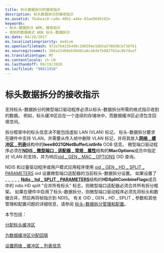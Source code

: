 ```yaml
---
title: 标头数据拆分的接收指示
description: 标头数据拆分的接收指示
ms.assetid: 76abeac8-ca6e-40b1-a46e-83ae90d9192e
keywords:
- 标头-数据拆分 WDK，接收指示
- 收到的数据格式 WDK 标头-数据拆分
ms.date: 04/20/2017
ms.localizationpriority: medium
ms.openlocfilehash: 972e7b4335440c196594e16b5a576038cb736f61
ms.sourcegitcommit: 366a15d68eb58d01a8ca6de7b982f62ac8b7deaf
ms.translationtype: MT
ms.contentlocale: zh-CN
ms.lasthandoff: 09/19/2020
ms.locfileid: "90811910"
---
```

# <a name="receive-indications-with-header-data-split"></a>标头数据拆分的接收指示





支持标头-数据拆分的微型端口驱动程序必须以标头-数据拆分所需的格式指示收到的数据。 例如，标头缓冲区应在一个连续的存储块中，而数据缓冲区必须包含回填空间。

拆分框架中的标头信息决不能包括虚拟 LAN (VLAN) 标记。 标头-数据拆分要求在硬件中支持 VLAN，并需要从传入帧中删除 VLAN 标记，并将其放入[**网络 \_ 缓冲区 \_ 列表**](/windows-hardware/drivers/ddi/ndis/ns-ndis-_net_buffer_list)结构中的**Ieee8021QNetBufferListInfo** OOB 信息。 微型端口驱动程序必须在[**NDIS \_ 微型端口 \_ 适配器 \_ 常规 \_ 属性**](/windows-hardware/drivers/ddi/ndis/ns-ndis-_ndis_miniport_adapter_general_attributes)结构的**MacOptions**成员中指定对 VLAN 的支持，并为响应[oid \_ GEN \_ MAC \_ OPTIONS](./oid-gen-mac-options.md) OID 查询。

NDIS 和过量驱动程序或用户模式应用程序使用 [oid \_ GEN \_ HD \_ SPLIT \_ PARAMETERS](./oid-gen-hd-split-parameters.md) oid 设置微型端口适配器的当前标头-数据拆分设置。 如果设置了 \_ \_ \_ \_ \_ [**Ndis \_ hd \_ SPLIT \_ PARAMETERS**](/windows-hardware/drivers/ddi/ntddndis/ns-ntddndis-_ndis_hd_split_parameters)结构的**HDSplitCombineFlags**成员中的 ndis HD split "合并所有标头" 标志，则微型端口适配器必须合并所有拆分框架。 如果在硬件中启用了标头-数据拆分，则微型端口驱动程序必须先将标头和数据合并，然后再将帧指示到 NDIS。 有关 OID \_ GEN \_ HD \_ SPLIT \_ 参数和其他管理和配置问题的详细信息，请参阅 [标头-数据拆分管理和配置](setting-the-current-header-data-split-configuration.md)。

本节包括：

[分配标头缓冲区](allocating-the-header-buffer.md)

[为数据缓冲区分配回填](allocating-backfill-for-the-data-buffer.md)

[设置网络 \_ 缓冲区 \_ 列表信息](setting-net-buffer-list-information.md)

 

